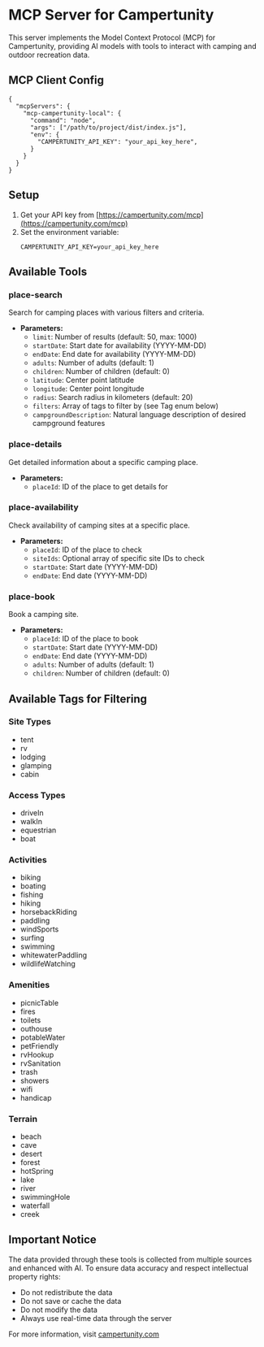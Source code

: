 # MCP Server for Campertunity

This server implements the Model Context Protocol (MCP) for Campertunity, providing AI models with tools to interact with camping and outdoor recreation data.

## MCP Client Config

```
{
  "mcpServers": {
    "mcp-campertunity-local": {
      "command": "node",
      "args": ["/path/to/project/dist/index.js"],
      "env": {
        "CAMPERTUNITY_API_KEY": "your_api_key_here",
      }
    }
  }
}
```


## Setup

1. Get your API key from [https://campertunity.com/mcp](https://campertunity.com/mcp)
2. Set the environment variable:
   ```
   CAMPERTUNITY_API_KEY=your_api_key_here
   ```

## Available Tools

### place-search
Search for camping places with various filters and criteria.
- **Parameters:**
  - `limit`: Number of results (default: 50, max: 1000)
  - `startDate`: Start date for availability (YYYY-MM-DD)
  - `endDate`: End date for availability (YYYY-MM-DD)
  - `adults`: Number of adults (default: 1)
  - `children`: Number of children (default: 0)
  - `latitude`: Center point latitude
  - `longitude`: Center point longitude
  - `radius`: Search radius in kilometers (default: 20)
  - `filters`: Array of tags to filter by (see Tag enum below)
  - `campgroundDescription`: Natural language description of desired campground features

### place-details
Get detailed information about a specific camping place.
- **Parameters:**
  - `placeId`: ID of the place to get details for

### place-availability
Check availability of camping sites at a specific place.
- **Parameters:**
  - `placeId`: ID of the place to check
  - `siteIds`: Optional array of specific site IDs to check
  - `startDate`: Start date (YYYY-MM-DD)
  - `endDate`: End date (YYYY-MM-DD)

### place-book
Book a camping site.
- **Parameters:**
  - `placeId`: ID of the place to book
  - `startDate`: Start date (YYYY-MM-DD)
  - `endDate`: End date (YYYY-MM-DD)
  - `adults`: Number of adults (default: 1)
  - `children`: Number of children (default: 0)

## Available Tags for Filtering

### Site Types
- tent
- rv
- lodging
- glamping
- cabin

### Access Types
- driveIn
- walkIn
- equestrian
- boat

### Activities
- biking
- boating
- fishing
- hiking
- horsebackRiding
- paddling
- windSports
- surfing
- swimming
- whitewaterPaddling
- wildlifeWatching

### Amenities
- picnicTable
- fires
- toilets
- outhouse
- potableWater
- petFriendly
- rvHookup
- rvSanitation
- trash
- showers
- wifi
- handicap

### Terrain
- beach
- cave
- desert
- forest
- hotSpring
- lake
- river
- swimmingHole
- waterfall
- creek

## Important Notice

The data provided through these tools is collected from multiple sources and enhanced with AI. To ensure data accuracy and respect intellectual property rights:

- Do not redistribute the data
- Do not save or cache the data
- Do not modify the data
- Always use real-time data through the server

For more information, visit [campertunity.com](https://campertunity.com)
